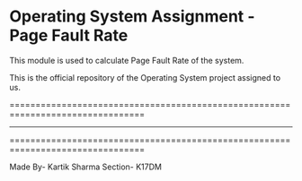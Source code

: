 Operating System Assignment -Page Fault Rate
============================================

This module is used to calculate Page Fault Rate of the system.

This is the official repository of the Operating System project assigned to us.

================================================================================
********************************************************************************
================================================================================

Made By- Kartik Sharma
Section- K17DM

